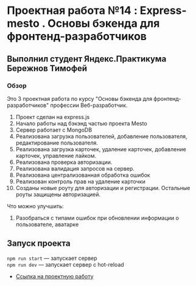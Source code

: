 # Проектная работа №14 : Express-mesto . Основы бэкенда для фронтенд-разработчиков 
## Выполнил студент Яндекс.Практикума Бережнов Тимофей

### Обзор

Это 3 проектная работа по  курсу "Основы бэкенда для фронтенд-разработчиков"  профессии Веб-разработчик.


1. Проект сделан на express.js
2. Начало работы над бэкэнд частью проекта Mesto
3. Сервер работает с MongoDB
4. Реализована загрузка пользователей, добавление пользователя, редактирование пользователя.
5. Реализована загрузка карточек, удаление карточек, добавление карточек, управление лайком.
6. Реализована проверка авторизации.
7. Реализована валидация запросов на сервер.
8. Реализована централизованная обработка ошибок
9. Реализован контроль прав на удаление карточки
10. Созданы новые роуту для авторизации и регистрации. Остальные роуты защищены авторизацией.

Что можно улучшить:
1. Разобраться с типами ошибок при обновлении информации о пользователе, аватарке

## Запуск проекта

`npm run start` — запускает сервер   
`npm run dev` — запускает сервер с hot-reload

* [Ссылка на проектную работу](https://github.com/timofeus91/express-mesto)
